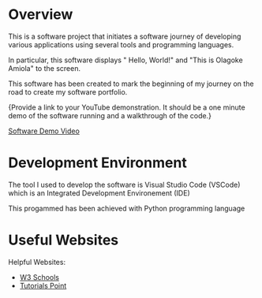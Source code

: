 # Overview
This is a software project that initiates a software journey of developing various applications using several tools and programming languages.

In particular, this software displays " Hello, World!" and  "This is Olagoke Amiola" to the screen.

This software has been created to mark the beginning of my journey on the road to create my software portfolio.

{Provide a link to your YouTube demonstration.  It should be a one minute demo of the software running and a walkthrough of the code.}

[Software Demo Video](http://youtube.link.goes.here)

# Development Environment

The tool I used to develop the software is Visual Studio Code (VSCode) which is an Integrated Development Environement (IDE)

This progammed has been achieved with Python programming language

# Useful Websites

Helpful Websites:
* [W3 Schools](https://www.w3schools.com/python/python_getstarted.asp)
* [Tutorials Point](https://www.tutorialspoint.com/python/python_hello_world.htm)
